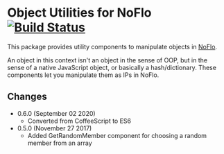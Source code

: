 Object Utilities for NoFlo [![Build Status](https://secure.travis-ci.org/noflo/noflo-objects.png?branch=master)](https://travis-ci.org/noflo/noflo-objects)
===============================

This package provides utility components to manipulate objects in
[NoFlo](http://noflojs.org/).

An object in this context isn't an object in the sense of OOP, but in
the sense of a native JavaScript object, or basically a hash/dictionary.
These components let you manipulate them as IPs in NoFlo.

## Changes

* 0.6.0 (September 02 2020)
  - Converted from CoffeeScript to ES6
* 0.5.0 (November 27 2017)
  - Added GetRandomMember component for choosing a random member from an array
